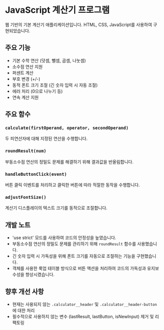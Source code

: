 # JavaScript 계산기 프로그램

웹 기반의 기본 계산기 애플리케이션입니다.
HTML, CSS, JavaScript를 사용하여 구현되었습니다.

## 주요 기능

- 기본 수학 연산 (덧셈, 뺄셈, 곱셈, 나눗셈)
- 소수점 연산 지원
- 퍼센트 계산
- 부호 변경 (+/-)
- 동적 폰트 크기 조절 (긴 숫자 입력 시 자동 조절)
- 에러 처리 (0으로 나누기 등)
- 연속 계산 지원

## 주요 함수

### `calculate(firstOperand, operator, secondOperand)`
두 피연산자에 대해 지정된 연산을 수행합니다.

### `roundResult(num)`
부동소수점 연산의 정밀도 문제를 해결하기 위해 결과값을 반올림합니다.

### `handleButtonClick(event)`
버튼 클릭 이벤트를 처리하고 클릭한 버튼에 따라 적절한 동작을 수행합니다.

### `adjustFontSize()`
계산기 디스플레이의 텍스트 크기를 동적으로 조절합니다.

## 개발 노트

- 'use strict' 모드를 사용하여 코드의 안정성을 높였습니다.
- 부동소수점 연산의 정밀도 문제를 관리하기 위해 `roundResult` 함수를 사용했습니다.
- 긴 숫자 입력 시 가독성을 위해 폰트 크기를 자동으로 조절하는 기능을 구현했습니다.
- 객체를 사용한 룩업 테이블 방식으로 버튼 액션을 처리하여 코드의 가독성과 유지보수성을 향상시켰습니다.

## 향후 개선 사항

- 현재는 사용되지 않는 `.calculator__header` 및 `.calculator__header-button`에 대한 처리
- 필수적으로 사용하지 않는 변수 (lastResult, lastButton, isNewInput) 제거 및 리팩토링
